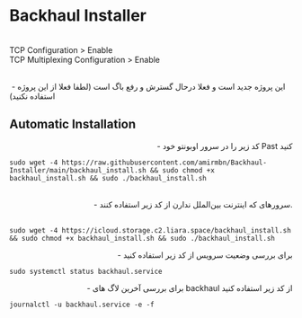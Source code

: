 # Backhaul Installer

<br>
TCP Configuration > Enable<br>
TCP Multiplexing Configuration > Enable<br>
<br>

<div align="right pt-3">

 - این پروژه جدید است و فعلا درحال گسترش و رفع باگ است (لطفا فعلا از این پروژه استفاده نکنید)

</div>
<div align="left">

## Automatic Installation

</div>
<div align="right">

 - کد زیر را در سرور اوبونتو خود Past کنید
<br>

</div>
<div align="left">

```
sudo wget -4 https://raw.githubusercontent.com/amirmbn/Backhaul-Installer/main/backhaul_install.sh && sudo chmod +x backhaul_install.sh && sudo ./backhaul_install.sh
```
</div>
<div align="right">
<br>
 - سرورهای که اینترنت بین‌الملل ندارن از کد زیر استفاده کنند.
<br><br>
</div>
<div align="left">
  
```
sudo wget -4 https://icloud.storage.c2.liara.space/backhaul_install.sh && sudo chmod +x backhaul_install.sh && sudo ./backhaul_install.sh
```
</div>
<div align="right">

 - برای بررسی وضعیت سرویس از کد زیر استفاده کنید
<br>

</div>
<div align="left">

```
sudo systemctl status backhaul.service
```
</div>
<div align="right">

 - برای بررسی آخرین لاگ های backhaul از کد زیر استفاده کنید
<br>

</div>
<div align="left">

```
journalctl -u backhaul.service -e -f
```
</div>
